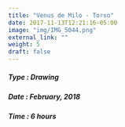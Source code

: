```yaml
---
title: "Venus de Milo - Torso"
date: 2017-11-13T12:21:16-05:00
image: "img/IMG_5044.png"
external_link: ""
weight: 5
draft: false
---
```


##### Type : Drawing
##### Date : February, 2018
##### Time : 6 hours
